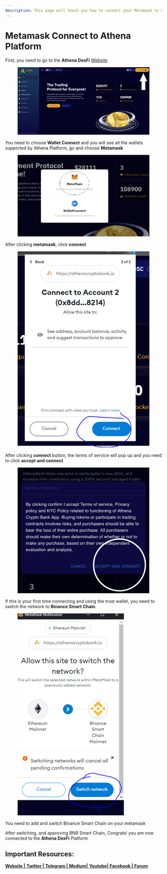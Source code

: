 ```yaml
---
description: This page will teach you how to connect your Metamask to Athena Platform
---
```


# Metamask Connect to Athena Platform

First, you need to go to the **Athena DexFi** [Website](https://athenadexfi.com/)

<figure><img src="../../../../.gitbook/assets/Untitled design (39).png" alt=""><figcaption></figcaption></figure>

You need to choose **Wallet Connect** and you will see all the wallets supported by Athena Platform, go and choose **Metamask**

<figure><img src="../../../../.gitbook/assets/choose (1).PNG" alt=""><figcaption></figcaption></figure>

After clicking **metamask**, click **connect**

<figure><img src="../../../../.gitbook/assets/Connect.PNG" alt=""><figcaption></figcaption></figure>

After clicking **connect** button, the terms of service will pop up and you need to click **accept and connect**

<figure><img src="../../../../.gitbook/assets/photo_2022-11-30_15-25-58.jpg" alt=""><figcaption></figcaption></figure>

If this is your first time connecting and using the trust wallet, you need to switch the network to **Binance Smart Chain**.

<figure><img src="../../../../.gitbook/assets/switch.PNG" alt=""><figcaption></figcaption></figure>

You need to add and switch Binance Smart Chain on your metamask

After switching, and approving BNB Smart Chain, Congrats! you are now connected to the **Athena DexFi** Platform

## Important Resources:

[**Website |** ](https://athenadexfi.io/)[**Twitter |** ](https://twitter.com/AthenaDexFi)[**Telegram |** ](https://t.me/AthenaDexFi)[**Medium|** ](https://medium.com/@AthenaDexFi)[**Youtube|** ](https://www.youtube.com/@AthenaDexFi)[**Facebook |** ](https://www.facebook.com/AthenaDexFi)[**Forum**](https://forum.athenacryptobank.io/)
